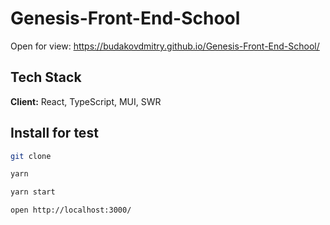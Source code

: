 # Genesis-Front-End-School

Open for view: https://budakovdmitry.github.io/Genesis-Front-End-School/

## Tech Stack

**Client:** React, TypeScript, MUI, SWR

## Install for test

```bash
git clone
```

```bash
yarn
```

```bash
yarn start
```

```bash
open http://localhost:3000/
```
